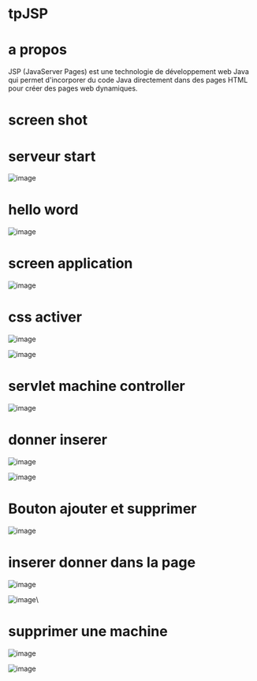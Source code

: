 # tpJSP
# a propos 
JSP (JavaServer Pages) est une technologie de développement web Java qui permet d'incorporer du code Java directement dans des pages HTML pour créer des pages web dynamiques.

# screen shot 

# serveur start
![image](https://github.com/simo-laaouibi/tpJSP/assets/148088062/0755ca20-20c5-4794-9e8a-915339775b59)

# hello word 

![image](https://github.com/simo-laaouibi/tpJSP/assets/148088062/8d173c0f-5b68-4925-993c-30979c311d3a)

# screen application 

![image](https://github.com/simo-laaouibi/tpJSP/assets/148088062/5c77a4f3-c855-4917-9558-0130fb6742a2)

# css activer 

![image](https://github.com/simo-laaouibi/tpJSP/assets/148088062/c1ec2de0-5bc8-460d-a2c6-bd372701afb1)

![image](https://github.com/simo-laaouibi/tpJSP/assets/148088062/94176e52-8531-4eaa-85c8-a8872a7a3289)


# servlet machine controller

![image](https://github.com/simo-laaouibi/tpJSP/assets/148088062/f0b5c8bb-1d5a-4f23-a281-69ab731b8890)

# donner inserer 

![image](https://github.com/simo-laaouibi/tpJSP/assets/148088062/dde49eb2-c062-41cf-8f3d-c9f53886fa1b)

![image](https://github.com/simo-laaouibi/tpJSP/assets/148088062/a0a61658-36ca-4d90-b7a2-38e9bc7b2304)

# Bouton ajouter et supprimer 

![image](https://github.com/simo-laaouibi/tpJSP/assets/148088062/197f71b4-3426-47d2-8b3f-c44be104a816)

# inserer donner dans la page 

![image](https://github.com/simo-laaouibi/tpJSP/assets/148088062/b21173f0-752e-4202-843c-a0f04908dc53)

![image](https://github.com/simo-laaouibi/tpJSP/assets/148088062/29399de3-4f74-47e1-bb4c-d48bad553f23)\

# supprimer une machine 

![image](https://github.com/simo-laaouibi/tpJSP/assets/148088062/2094932b-5aaf-49ae-b046-76aa05e396fd)

![image](https://github.com/simo-laaouibi/tpJSP/assets/148088062/05f182ad-18fc-4c7d-9805-33165b51c1f7)



























